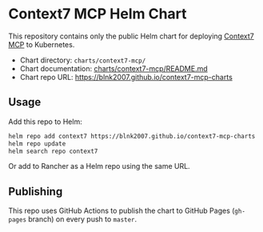 # Context7 MCP Helm Chart

This repository contains only the public Helm chart for deploying [Context7 MCP](https://github.com/upstash/context7) to Kubernetes.

- Chart directory: `charts/context7-mcp/`
- Chart documentation: [charts/context7-mcp/README.md](charts/context7-mcp/README.md)
- Chart repo URL: https://blnk2007.github.io/context7-mcp-charts

## Usage

Add this repo to Helm:

```bash
helm repo add context7 https://blnk2007.github.io/context7-mcp-charts
helm repo update
helm search repo context7
```

Or add to Rancher as a Helm repo using the same URL.

## Publishing

This repo uses GitHub Actions to publish the chart to GitHub Pages (`gh-pages` branch) on every push to `master`.
